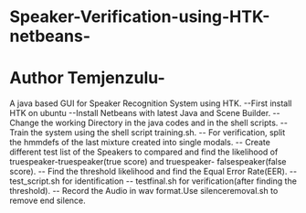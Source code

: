 # Speaker-Verification-using-HTK-netbeans-
# Author Temjenzulu-
 A java based GUI for Speaker Recognition System using HTK.
 --First install HTK on ubuntu
 --Install Netbeans with latest Java and Scene Builder.
 -- Change the working Directory in the java codes and in the shell scripts.
 -- Train the system using the shell script training.sh.
 -- For verification, split the hmmdefs of the last mixture created into single modals.
 -- Create different test list of the Speakers to compared and find the likelihood of truespeaker-truespeaker(true score) and truespeaker-  falsespeaker(false score).
-- Find the threshold likelihood and find the Equal Error Rate(EER).
 -- test_script.sh for identification
 -- testfinal.sh for verification(after finding the threshold).
 -- Record the Audio in wav format.Use silenceremoval.sh to remove end silence.
